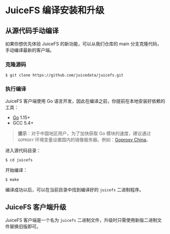 # JuiceFS 编译安装和升级

## 从源代码手动编译

如果你想优先体验 JuiceFS 的新功能，可以从我们仓库的 main 分支克隆代码，手动编译最新的客户端。

### 克隆源码

```shell
$ git clone https://github.com/juicedata/juicefs.git
```

### 执行编译

JuiceFS 客户端使用 Go 语言开发，因此在编译之前，你提前在本地安装好依赖的工具：

- [Go](https://golang.org) 1.15+
- GCC 5.4+

> **提示**：对于中国地区用户，为了加快获取 Go 模块的速度，建议通过 `GOPROXY` 环境变量设置国内的镜像服务器。例如：[Goproxy China](https://github.com/goproxy/goproxy.cn)。

进入源代码目录：

```shell
$ cd juicefs
```

开始编译：

```shell
$ make
```

编译成功以后，可以在当前目录中找到编译好的 `juicefs` 二进制程序。

## JuiceFS 客户端升级

JuiceFS 客户端是一个名为 `juicefs` 二进制文件，升级时只需使用新版二进制文件替换旧版即可。
